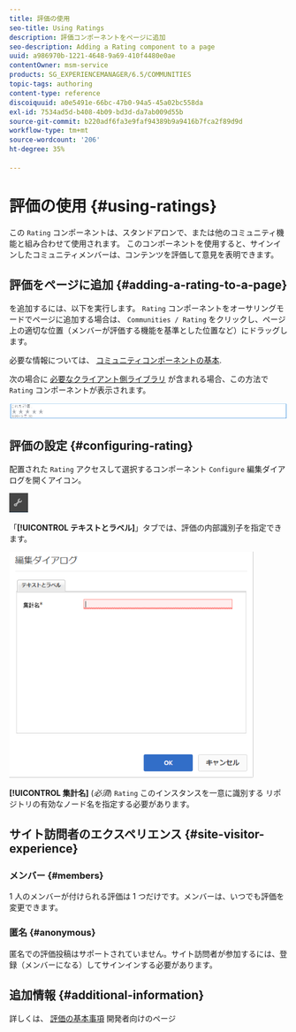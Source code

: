 ```yaml
---
title: 評価の使用
seo-title: Using Ratings
description: 評価コンポーネントをページに追加
seo-description: Adding a Rating component to a page
uuid: a986970b-1221-4648-9a69-410f4480e0ae
contentOwner: msm-service
products: SG_EXPERIENCEMANAGER/6.5/COMMUNITIES
topic-tags: authoring
content-type: reference
discoiquuid: a0e5491e-66bc-47b0-94a5-45a02bc558da
exl-id: 7534ad5d-b408-4b09-bd3d-da7ab009d55b
source-git-commit: b220adf6fa3e9faf94389b9a9416b7fca2f89d9d
workflow-type: tm+mt
source-wordcount: '206'
ht-degree: 35%

---
```


# 評価の使用 {#using-ratings}

この `Rating` コンポーネントは、スタンドアロンで、または他のコミュニティ機能と組み合わせて使用されます。 このコンポーネントを使用すると、サインインしたコミュニティメンバーは、コンテンツを評価して意見を表明できます。

## 評価をページに追加 {#adding-a-rating-to-a-page}

を追加するには、以下を実行します。 `Rating` コンポーネントをオーサリングモードでページに追加する場合は、 `Communities / Rating` をクリックし、ページ上の適切な位置（メンバーが評価する機能を基準とした位置など）にドラッグします。

必要な情報については、 [コミュニティコンポーネントの基本](basics.md).

次の場合に [必要なクライアント側ライブラリ](rating-basics.md#essentials-for-client-side) が含まれる場合、この方法で `Rating` コンポーネントが表示されます。

![評価](assets/rating.png)

## 評価の設定 {#configuring-rating}

配置された `Rating` アクセスして選択するコンポーネント `Configure` 編集ダイアログを開くアイコン。

![configure-new](assets/configure-new.png)

「**[!UICONTROL テキストとラベル]**」タブでは、評価の内部識別子を指定できます。

![tallyname](assets/tallyname.png)

**[!UICONTROL 集計名]**
(*必須*) `Rating` このインスタンスを一意に識別する リポジトリの有効なノード名を指定する必要があります。

## サイト訪問者のエクスペリエンス {#site-visitor-experience}

### メンバー {#members}

1 人のメンバーが付けられる評価は 1 つだけです。メンバーは、いつでも評価を変更できます。

### 匿名 {#anonymous}

匿名での評価投稿はサポートされていません。サイト訪問者が参加するには、登録（メンバーになる）してサインインする必要があります。

## 追加情報 {#additional-information}

詳しくは、 [評価の基本事項](rating-basics.md) 開発者向けのページ
